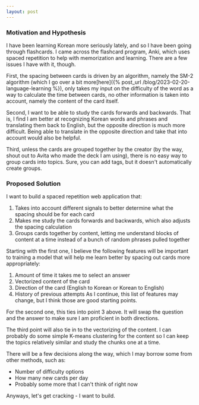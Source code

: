 ```yaml
---
layout: post
---
```


### Motivation and Hypothesis

I have been learning Korean more seriously lately, and so I have been going through flashcards. I came across the flashcard program, Anki, which uses spaced repetition to help with memorization and learning. There are a few issues I have with it, though. 

First, the spacing between cards is driven by an algorithm, namely the SM-2 algorithm (which I go over a bit more[here]({% post_url /blog/2023-02-20-language-learning %}), only takes my input on the difficulty of the word as a way to calculate the time between cards, no other information is taken into account, namely the content of the card itself. 

Second, I want to be able to study the cards forwards and backwards. That is, I find I am better at recognizing Korean words and phrases and translating them back to English, but the opposite direction is much more difficult. Being able to translate in the opposite direction and take that into account would also be helpful. 

Third, unless the cards are grouped together by the creator (by the way, shout out to Avita who made the deck I am using), there is no easy way to group cards into topics. Sure, you can add tags, but it doesn't automatically create groups.

### Proposed Solution

I want to build a spaced repetition web application that:
1. Takes into account different signals to better determine what the spacing should be for each card
2. Makes me study the cards forwards and backwards, which also adjusts the spacing calculation
3. Groups cards together by content, letting me understand blocks of content at a time instead of a bunch of random phrases pulled together

Starting with the first one, I believe the following features will be important to training a model that will help me learn better by spacing out cards more appropriately:
1. Amount of time it takes me to select an answer
2. Vectorized content of the card
3. Direction of the card (English to Korean or Korean to English)
4. History of previous attempts
As I continue, this list of features may change, but I think those are good starting points. 

For the second one, this ties into point 3 above. It will swap the question and the answer to make sure I am proficient in both directions. 

The third point will also tie in to the vectorizing of the content. I can probably do some simple K-means clustering for the content so I can keep the topics relatively similar and study the chunks one at a time. 

There will be a few decisions along the way, which I may borrow some from other methods, such as: 
* Number of difficulty options
* How many new cards per day
* Probably some more that I can't think of right now

Anyways, let's get cracking - I want to build. 
